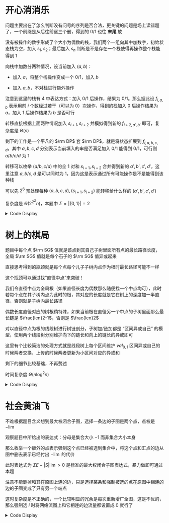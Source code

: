 # 开心消消乐

问题主要出在了怎么判断没有问号的序列是否合法，更关键的问题是场上读错题了，一个前缀是从后往前逐三个删，得到的 $0/1$ 也往 **末尾** 放

没有被操作的数字形成了个大小为偶数的栈，我们两个一组向其中加数字，初始状态栈为空，加入 $s_{1},s_{2}$；最后加入 $s_{n}$ 判断是不是存在一个栈使得再操作整个栈能得到 $1$

向栈中加数分两种情况，设当前加入 $(a,b)$：

- 加入 $a$，将整个栈操作变成一个 $0/1$，加入 $b$

- 加入 $a,b$，不对栈进行额外操作

注意到这里的栈有 $4$ 中表达方式：加入 $0/1$ 后操作，结果为 $0/1$。那么据此设 $f_{i,a,b}$ 表示用前 $i$ 个数经过若干（可以为 $0$）次操作，得到的栈加入 $0$ 后操作结果为 $a$，加入 $1$ 后操作结果为 $b$ 是否可行

转移直接根据上面两种情况加入 $s_{i+1},s_{i+2}$ 并模拟得到新的 $f_{i+2,a',b'}$ 即可，复杂度是 $\Theta(n)$

剩下的工作是一个平凡的 $\rm DP$ 套 $\rm DP$，就是将状态扩展到 $f_{i,a,b,c,d}$，其中 $a,b,c,d$ 分别表示当前填入的串是否满足加入 $0/1$ 能得到 $0/1$，可行则 $a/b/c/d$ 为 $1$

转移可以枚举 $(a/b,c/d)$ 中的全 $1$ 对和 $s_{i+1},s_{i+2}$ 合并得到新的 ${a',b',c',d'}$，这里注意 $a,b/c,d$ 是可以同时为 $1$，因为这是表示通过所有可能操作是不是能得到该种栈

可以先 $2^6$ 预处理每种 $(a,b,c,d),(s_{i+1},s_{i+2})$ 能转移给什么样的 $(a',b',c',d')$

复杂度是 $\Theta(2^{2^{\Sigma}}n)$，本题中 $\Sigma=|\{0,1\}|=2$



<details>
<summary>Code Display</summary>

```cpp
const int N=1e5+10;
int n,dp[N][2][2][2][2];
char opt[10],s[N];
tuple<int,int,int,int> trans[2][2][2][2][2][2];
inline int calc(int a,int b,int c){return opt[a+b*2+c*4]-'0';}
inline pair<int,int> get1(int a,int b,int x,int y){
    int s0=calc(x?b:a,y,0);
    int s1=calc(x?b:a,y,1);
    return make_pair(s0,s1);
}
inline pair<int,int> get2(int a,int b,int x,int y){
    int s0=calc(x,y,0)?b:a;
    int s1=calc(x,y,1)?b:a;
    return make_pair(s0,s1);   
}
inline void upd(int &a,int &b,int &c,int &d,pair<int,int> now){
    if(now.fir) b=1; else a=1;
    if(now.sec) d=1; else c=1;
    return ;
}
signed main(){
    freopen("game.in","r",stdin); freopen("game.out","w",stdout);
    int T=read();
    while(T--){
        scanf("%s%s",opt,s+1);
        rep(a,0,1) rep(b,0,1) if(a||b) rep(c,0,1) rep(d,0,1) if(c||d){
            rep(c1,0,1) rep(c2,0,1){
                int na=0,nb=0,nc=0,nd=0;
                if(a&&c){
                    upd(na,nb,nc,nd,get1(0,0,c1,c2));
                    upd(na,nb,nc,nd,get2(0,0,c1,c2));
                }
                if(a&&d){
                    upd(na,nb,nc,nd,get1(0,1,c1,c2));
                    upd(na,nb,nc,nd,get2(0,1,c1,c2));
                }   
                if(b&&c){
                    upd(na,nb,nc,nd,get1(1,0,c1,c2));
                    upd(na,nb,nc,nd,get2(1,0,c1,c2));
                } 
                if(b&&d){
                    upd(na,nb,nc,nd,get1(1,1,c1,c2));
                    upd(na,nb,nc,nd,get2(1,1,c1,c2));
                }
                trans[a][b][c][d][c1][c2]=tie(na,nb,nc,nd);
            }
        }
        n=strlen(s+1);
        rep(i,1,n) rep(a,0,1) rep(b,0,1) rep(c,0,1) rep(d,0,1) dp[i][a][b][c][d]=0;
        dp[0][1][0][0][1]=1;
        for(int i=1;i<n;i+=2){
            rep(a,0,1) rep(b,0,1) if(a||b) rep(c,0,1) rep(d,0,1) if(c||d){
                if(!dp[i-1][a][b][c][d]) continue;
                rep(c1,0,1) if(s[i]-'0'==c1||s[i]=='?'){
                    rep(c2,0,1) if(s[i+1]-'0'==c2||s[i+1]=='?'){
                        int na,nb,nc,nd;
                        tie(na,nb,nc,nd)=trans[a][b][c][d][c1][c2];
                        ckadd(dp[i+1][na][nb][nc][nd],dp[i-1][a][b][c][d]);
                    }
                }
            }
        }
        int ans=0;
        if(s[n]=='0'||s[n]=='?'){
            rep(a,0,1) rep(b,0,1) rep(c,0,1) ckadd(ans,dp[n-1][a][1][b][c]);
        }
        if(s[n]=='1'||s[n]=='?'){
            rep(a,0,1) rep(b,0,1) rep(c,0,1) ckadd(ans,dp[n-1][a][b][c][1]);    
        }
        print(ans);
    }
    return 0;
}
```

</details>


# 树上的棋局

题目中每个点 $\rm SG$ 值就是该点到其自己子树里面所有点的最长路径长度，全局 $\rm SG$ 值就是每个石子的 $\rm SG$ 值异或起来

直接思考得到的瓶颈就是每个点每个儿子子树内点作为根时最长路径可能不一样

这个瓶颈可以通过找“直径中点”来突破！

我们令直径中点为全局根（如果直径长度为偶数那么随便找一个中点均可），此时若每个点在其子树内点为此时的根，其对应的长度就是它在树上的深度加一半直径，否则就是子树内最长路径

偶数长度直径对应的树根稍特殊，如果当前根在直径另一个中点的子树里面那么最长链是 $\frac{len}2-1$，否则是 $\frac{len}2$

对以直径中点为根的线段树进行树链剖分，子树加/链加都是 “区间异或自己” 的模型，使用两个线段树分别维护向下的链长和向上的链长的异或即可

这里有个比较简洁的处理方式就是线段树上每个区间维护 $val_{0,1}$ 区间异或自己的时候两者交换，上传的时候两者更新为小区间对应的异或和

剩下的细节比较基础，不再赘述

时间复杂度 $\Theta(n\log ^2n)$

<details>
<summary>Code Display</summary>

```cpp
vector<int> G[N];
int top[N],dfn[N],siz[N],tim,dep[N],son[N],fa[N],ord[N],n,Q;
int edp=0,rt,Mx[N],sec[N],up[N];
inline void get_edp(int x,int fat){
    dep[x]=dep[fa[x]=fat]+1; if(dep[x]>dep[edp]) edp=x;
    for(auto t:G[x]) if(t!=fat) get_edp(t,x);
    return ;
}
inline void dfs1(int x,int fat){
    dep[x]=dep[fa[x]=fat]+(siz[x]=1);
    for(auto t:G[x]) if(t!=fat){
        dfs1(t,x); siz[x]+=siz[t];
        if(siz[son[x]]<siz[t]) son[x]=t;
        if(Mx[t]+1>=Mx[x]) sec[x]=Mx[x],Mx[x]=Mx[t]+1;
        else ckmax(sec[x],Mx[t]+1);
    } 
    for(auto t:G[x]) if(t!=fat){
        if(Mx[t]+1==Mx[x]) ckmax(up[t],sec[x]+1);
        else ckmax(up[t],Mx[x]+1);
    }
    return ;
}
inline void dfs2(int x,int topf){
    ord[dfn[x]=++tim]=x; top[x]=topf; if(son[x]) dfs2(son[x],topf);
    for(auto t:G[x]) if(!dfn[t]) dfs2(t,t);
    return ;
}
int len[N];
struct SEG{
    int val[N<<2][2],rev[N<<2];
    inline void push_up(int p){
        val[p][0]=val[ls][0]^val[rs][0];
        val[p][1]=val[ls][1]^val[rs][1];
        return ;
    }
    inline void push_rev(int p){
        rev[p]^=1;
        swap(val[p][0],val[p][1]);
        return ;
    }
    inline void push_down(int p){
        if(rev[p]){
            push_rev(ls); push_rev(rs);
            rev[p]=0;
        }return ;
    }
    inline void build(int p,int l,int r){
        if(l==r) return val[p][1]=len[ord[l]],void();
        int mid=(l+r)>>1; build(ls,l,mid); build(rs,mid+1,r);
        return push_up(p);
    }
    inline void flip(int p,int l,int r,int st,int ed){
        if(st<=l&&r<=ed) return push_rev(p); 
        int mid=(l+r)>>1; push_down(p);
        if(st<=mid) flip(ls,l,mid,st,ed); 
        if(ed>mid) flip(rs,mid+1,r,st,ed);
        return push_up(p);
    }
    inline int Query(int p,int l,int r,int st,int ed){
        if(st<=l&&r<=ed) return val[p][1]; 
        int mid=(l+r)>>1,res=0; push_down(p);
        if(st<=mid) res^=Query(ls,l,mid,st,ed); 
        if(ed>mid) res^=Query(rs,mid+1,r,st,ed);
        return res;
    }
}T1,T2;
inline void re_dp(int x,int fat){
    for(auto t:G[x]) if(t!=fat){
        ckmax(up[t],up[x]+1);
        re_dp(t,x);
    } return ;
}
inline int get_son(int x,int y){
    while(top[x]!=top[y]){
        if(fa[top[x]]==y) return top[x];
        x=fa[top[x]];
    } return son[y];
}
int root=1;
inline void flip(int l,int r){
    T1.flip(1,1,n,l,r);
    T2.flip(1,1,n,l,r);
    return ;
}
int Mark,dialen;
inline int Query(){
    int tmp=root,ans=T1.val[1][1];
    while(tmp){
        ans^=T1.Query(1,1,n,dfn[top[tmp]],dfn[tmp])^T2.Query(1,1,n,dfn[top[tmp]],dfn[tmp]);
        tmp=fa[top[tmp]];
    }
    int l=1,r=n,p=1;
    while(l!=r){
        T1.push_down(p);
        p<<=1; r=(l+r)>>1;
    }
    if(!T1.rev[p]){
        if((dialen&1)||rt==root) ans^=dialen>>1;
        else{
            int sideson=get_son(root,rt);
            if(sideson==Mark) ans^=dialen/2-1;
            else ans^=dialen/2;
        }
    }
    return ans;
}
signed main(){
    freopen("tree.in","r",stdin); freopen("tree.out","w",stdout);
    n=read(); Q=read();
    for(int i=1,u,v;i<n;++i){
        u=read(),v=read();
        G[u].pb(v); G[v].pb(u);
    }
    get_edp(1,0); rt=edp; edp=0; get_edp(rt,0);
    vector<int> nodes;
    while(edp){
        nodes.push_back(edp);
        edp=fa[edp];
    }
    rt=nodes[nodes.size()>>1];
    dialen=nodes.size();
    Mark=nodes.size()&1?-1:nodes[nodes.size()/2-1];
    memset(sec,-1,sizeof(sec));
    
    dfs1(rt,0); dfs2(rt,rt);
    rep(i,1,n) len[i]=Mx[i]; T1.build(1,1,n);
    re_dp(rt,0);
    rep(i,1,n) len[i]=up[i]; T2.build(1,1,n);
    while(Q--){
        if(read()-1){
            int u=read();
            if(u==root){
                flip(1,n);
            }else{
                if(dfn[u]>dfn[root]+siz[root]-1||dfn[u]+siz[u]-1<dfn[root]||(dfn[root]<=dfn[u]&&dfn[root]+siz[root]>=dfn[u]+siz[u])){
                    flip(dfn[u],dfn[u]+siz[u]-1);
                }else{
                    int sideson=get_son(root,u);
                    flip(1,n);
                    flip(dfn[sideson],dfn[sideson]+siz[sideson]-1);
                }
            }
        }else{
            int u=read(),v=read();
            while(top[u]!=top[v]){
                if(dep[top[u]]>dep[top[v]]) swap(u,v);
                flip(dfn[top[v]],dfn[v]);
                v=fa[top[v]];
            }
            if(dep[u]>dep[v]) swap(u,v);
            flip(dfn[u],dfn[v]);
        }
        root=read();
        print(Query());
    }   
    return 0;
}
```

</details>

# 社会黄油飞

不难根据题目含义想到最大权闭合子图，选择一条边的子图是两个点，点权是 $-\lim$

观察题目中所给出的表达式：分母是集合大小 $-1$ 而非集合大小本身

那么枚举一个额外的点表示强制这个点已经被选到集合中，将这个点和汇点的边从图中删去表示已经付出 $-\lim$ 的代价

此时表达式为 $\Sigma E-|S|\lim>0$ 是标准的最大权闭合子图表达式，暴力做即可通过本题

注意不能删掉和其在原图上连的边，只是选择某条和强制被选的点在原图中相连的边的子图变成了只有另一个端点

这时复杂度是不正确的，一个比较明显的冗余是每次重新增广全图，这是不优的，那么强制选 $i$ 时将网络流图上和它相连的边流量都设置成 $0$ 就行了

<details>
<summary>Code Display</summary>

```cpp
const int N=1e4+10,inf=0x3f3f3f3f;
int dep[N],head[N],cnt=1,n,m,lim;
struct edge{int to,nxt,lim;}e[N<<3];
inline void adde(int u,int v,int w){
    e[++cnt]={v,head[u],w}; head[u]=cnt;
    return ;
}
inline void add(int u,int v,int w){return adde(u,v,w),adde(v,u,0);}
queue<int> q;
int S,T,cur[N];
inline bool bfs(){
    rep(i,1,T) dep[i]=0,cur[i]=head[i]; q.push(S); dep[S]=1;
    while(q.size()){
        int fr=q.front(); q.pop(); 
        for(int i=head[fr];i;i=e[i].nxt) if(e[i].lim){
            int t=e[i].to; if(dep[t]) continue;
            dep[t]=dep[fr]+1; q.push(t);
        }
    }
    return dep[T];
}
inline int dfs(int x,int in){
    if(x==T) return in; int out=0;
    for(int i=cur[x];i;cur[x]=i,i=e[i].nxt) if(e[i].lim){
        int t=e[i].to; if(dep[t]!=dep[x]+1) continue;
        int res=dfs(t,min(e[i].lim,in));
        in-=res; out+=res; e[i].lim-=res; e[i^1].lim+=res;
        if(!in) break;
    } if(!out) dep[x]=0; 
    return out;
}
int u[N],v[N];
signed main(){
    freopen("socialbutterfly.in","r",stdin); freopen("socialbutterfly.out","w",stdout);
    n=read(); m=read(); lim=read();
    S=n+m+1; T=S+1;
    for(int i=1;i<=m;++i){
        u[i]=read(),v[i]=read();
        add(S,i+n,1);
        add(i+n,u[i],inf); add(i+n,v[i],inf);
    }
    rep(i,1,n) add(i,T,lim);
    int flow=0;
    while(bfs()) flow+=dfs(S,inf);
    rep(x,1,n){
        for(int i=head[T];i;i=e[i].nxt){
            if(e[i].to==x-1) e[i].lim=0,e[i^1].lim=lim;
            if(e[i].to==x) e[i].lim=e[i^1].lim=0;
        }
        for(int i=head[x];i;i=e[i].nxt){
            int t=e[i].to; if(t==T) continue;
            if(e[i].lim){
                e[i].lim=0; e[i^1].lim=inf;
                for(int j=head[t];j;j=e[j].nxt){
                    if(e[j].to==S){
                        e[j].lim=0; e[j^1].lim=1;
                        break;
                    }
                }
                flow--;
            }
        }
        while(bfs()) flow+=dfs(S,inf);
        if(m>flow) puts("Yes"),exit(0);
    } puts("No");
    return 0;
}
```

</details>
